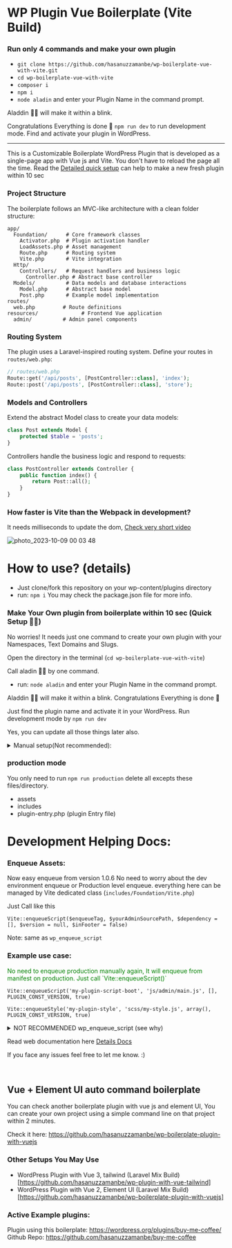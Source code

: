 # WP Plugin Vue Boilerplate (Vite Build)
### Run only 4 commands and make your own plugin
- `git clone https://github.com/hasanuzzamanbe/wp-boilerplate-vue-with-vite.git`
- `cd wp-boilerplate-vue-with-vite`
- `composer i`
- `npm i`
- `node aladin` and enter your Plugin Name in the command prompt.

Aladdin 🧞‍♂️ will make it within a blink. 

Congratulations Everything is done 🥳 
`npm run dev` to run development mode. Find and activate your plugin in WordPress.

------------------
This is a Customizable Boilerplate WordPress Plugin that is developed as a single-page app with Vue js and Vite. You don't have to reload the page all the time.
Read the <a href="https://github.com/hasanuzzamanbe/wp-boilerplate-vue-with-vite/#make-your-own-plugin-from-boilerplate-within-10-sec-quick-setup-%EF%B8%8F">Detailed quick setup</a> can help to make a new fresh plugin within 10 sec

### Project Structure
The boilerplate follows an MVC-like architecture with a clean folder structure:

```
app/
  Foundation/      # Core framework classes
    Activator.php  # Plugin activation handler
    LoadAssets.php # Asset management
    Route.php      # Routing system
    Vite.php       # Vite integration
  Http/
    Controllers/   # Request handlers and business logic
      Controller.php # Abstract base controller
  Models/          # Data models and database interactions
    Model.php      # Abstract base model
    Post.php       # Example model implementation
routes/
  web.php         # Route definitions
resources/              # Frontend Vue application
  admin/          # Admin panel components
```

### Routing System
The plugin uses a Laravel-inspired routing system. Define your routes in `routes/web.php`:

```php
// routes/web.php
Route::get('/api/posts', [PostController::class], 'index');
Route::post('/api/posts', [PostController::class], 'store');
```

### Models and Controllers
Extend the abstract Model class to create your data models:

```php
class Post extends Model {
    protected $table = 'posts';
}
```

Controllers handle the business logic and respond to requests:

```php
class PostController extends Controller {
    public function index() {
        return Post::all();
    }
}
```

### How faster is Vite than the Webpack in development?
It needs milliseconds to update the dom, [Check very short video](https://www.youtube.com/watch?v=VA3G8ahoHLE)

![photo_2023-10-09 00 03 48](https://github.com/hasanuzzamanbe/wp-boilerplate-vue-with-vite/assets/43160844/805520f1-9c72-4259-b863-2dc5818df5bf)

# How to use? (details)
- Just clone/fork this repository on your wp-content/plugins directory
- run: `npm i`
You may check the package.json file for more info.

### Make Your Own plugin from boilerplate within 10 sec (Quick Setup 🧞‍♂️)

No worries! It needs just one command to create your own plugin with your Namespaces, Text Domains and Slugs.

Open the directory in the terminal (`cd wp-boilerplate-vue-with-vite`)

Call aladin 🧞‍♂️ by one command.
- run: `node aladin` and enter your Plugin Name in the command prompt.

Aladdin 🧞‍♂️ will make it within a blink.
Congratulations Everything is done 🥳

Just find the plugin name and activate it in your WordPress. Run development mode by `npm run dev`

Yes, you can update all those things later also.

<details>
  <summary>Manual setup(Not recommended): </summary>
  
  you have to replace all the NameSpaces and slugs. You may search and replace in plugin directory. by these keywords bellow.
  
  `PluginClassName` to yourClassName
  
  `pluginlowercase` to yourpluginslug,
  
  `PLUGIN_CONST` to YOUR_PLUGIN_SLUG,
  
  `PluginName`  to Your Plugin Name,
  
  `pluginslug` to your-plugin-slug
</details>

### production mode
You only need to run `npm run production` delete all excepts these files/directory.
- assets
- includes
- plugin-entry.php (plugin Entry file)

# Development Helping Docs:

### Enqueue Assets:
Now easy enqueue from version 1.0.6
No need to worry about the dev environment enqueue or Production level enqueue.
everything here can be managed by Vite dedicated class (`includes/Foundation/Vite.php`)

Just Call like this

`Vite::enqueueScript($enqueueTag, $yourAdminSourcePath, $dependency = [], $version = null, $inFooter = false)`

Note: same as `wp_enqueue_script`

### Example use case:
<p style="color: green;">
No need to enqueue production manually again, It will enqueue from manifest on production. Just call `Vite::enqueueScript()`</p>

`Vite::enqueueScript('my-plugin-script-boot', 'js/admin/main.js', [], PLUGIN_CONST_VERSION, true)`

`Vite::enqueueStyle('my-plugin-style', 'scss/my-style.js', array(), PLUGIN_CONST_VERSION, true)`

<details>
  <summary>NOT RECOMMENDED wp_enqueue_script (see why)</summary>

If you want to use `wp_enqueue_script` then you have to call both dev and production manually:

(Production and dev enqueue script should be like this)

```
if (defined('PLUGIN_CONST_DEVELOPMENT') && PLUGIN_CONST_DEVELOPMENT !== 'yes') {
    wp_enqueue_script('pluginlowercase-script-boot', PLUGIN_CONST_URL . 'assets/js/main.js', [], PLUGIN_CONST_VERSION, false);
} else {
    wp_enqueue_script('pluginlowercase-script-boot', 'http://localhost:8880/' . 'resources/js/admin/main.js', [], PLUGIN_CONST_VERSION, true);
}
```
</details>

Read web documentation here <a href="https://wpminers.com/make-wordpress-plugin-using-vue-with-vite-build/"> Details Docs</a>

If you face any issues feel free to let me know. :)

<br/>

## Vue + Element UI auto command boilerplate
You can check another boilerplate plugin with vue js and element UI, You can create your own project using a simple command line on that project within 2 minutes.

Check it here: https://github.com/hasanuzzamanbe/wp-boilerplate-plugin-with-vuejs

### Other Setups You May Use
* WordPress Plugin with Vue 3, tailwind (Laravel Mix Build) [https://github.com/hasanuzzamanbe/wp-plugin-with-vue-tailwind]
* WordPress Plugin with Vue 2, Element UI (Laravel Mix Build) [https://github.com/hasanuzzamanbe/wp-boilerplate-plugin-with-vuejs]

### Active Example plugins:
Plugin using this boilerplate: https://wordpress.org/plugins/buy-me-coffee/
<br/>
Github Repo: https://github.com/hasanuzzamanbe/buy-me-coffee
